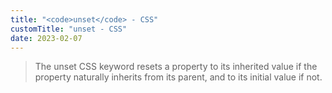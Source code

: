 ```yaml
---
title: "<code>unset</code> - CSS"
customTitle: "unset - CSS"
date: 2023-02-07
---
```


> The unset CSS keyword resets a property to its inherited value if the property naturally inherits from its parent, and to its initial value if not.
